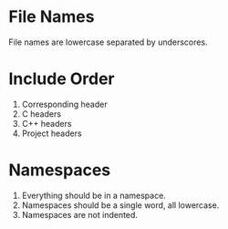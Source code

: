 File Names
==========
File names are lowercase separated by underscores.

Include Order
=============
1. Corresponding header
2. C headers
3. C++ headers
4. Project headers

Namespaces
==========
1. Everything should be in a namespace.
2. Namespaces should be a single word, all lowercase.
3. Namespaces are not indented.
